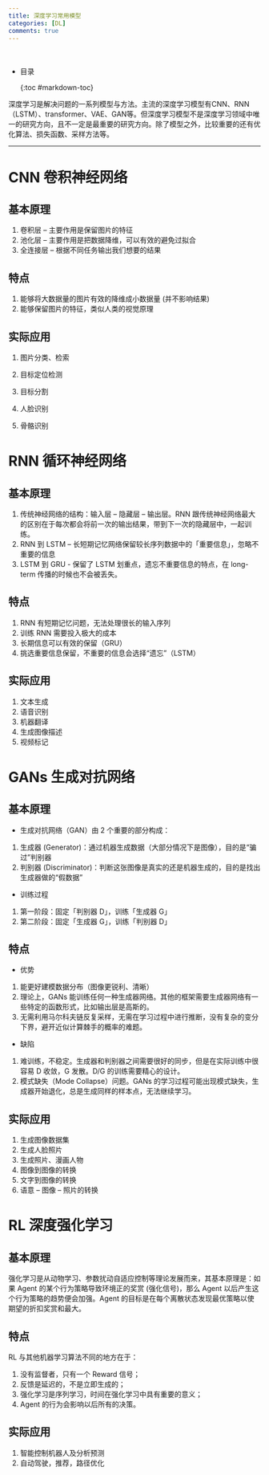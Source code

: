 ```yaml
---
title: 深度学习常用模型
categories: [DL]
comments: true
---
```


　　

* 目录
  
  {:toc #markdown-toc}
  
  

深度学习是解决问题的一系列模型与方法。主流的深度学习模型有CNN、RNN（LSTM）、transformer、VAE、GAN等。但深度学习模型不是深度学习领域中唯一的研究方向，且不一定是最重要的研究方向。除了模型之外，比较重要的还有优化算法、损失函数、采样方法等。

<!--more-->

----------

# CNN 卷积神经网络

## 基本原理

1. 卷积层 – 主要作用是保留图片的特征
2. 池化层 – 主要作用是把数据降维，可以有效的避免过拟合
3. 全连接层 – 根据不同任务输出我们想要的结果

## 特点

1. 能够将大数据量的图片有效的降维成小数据量 (并不影响结果)
2. 能够保留图片的特征，类似人类的视觉原理

## 实际应用

1. 图片分类、检索

2. 目标定位检测

3. 目标分割

4. 人脸识别

5. 骨骼识别

# RNN 循环神经网络

## 基本原理

1. 传统神经网络的结构：输入层 – 隐藏层 – 输出层。RNN 跟传统神经网络最大的区别在于每次都会将前一次的输出结果，带到下一次的隐藏层中，一起训练。
2. RNN 到 LSTM – 长短期记忆网络保留较长序列数据中的「重要信息」，忽略不重要的信息
3. LSTM 到 GRU - 保留了 LSTM 划重点，遗忘不重要信息的特点，在 long-term 传播的时候也不会被丢失。

## 特点

1. RNN 有短期记忆问题，无法处理很长的输入序列
2. 训练 RNN 需要投入极大的成本
3. 长期信息可以有效的保留（GRU）
4. 挑选重要信息保留，不重要的信息会选择“遗忘”（LSTM）

## 实际应用

1. 文本生成
2. 语音识别
3. 机器翻译
4. 生成图像描述
5. 视频标记

# GANs 生成对抗网络

## 基本原理

+ 生成对抗网络（GAN）由 2 个重要的部分构成：
1. 生成器 (Generator)：通过机器生成数据（大部分情况下是图像），目的是“骗过”判别器
2. 判别器 (Discriminator)：判断这张图像是真实的还是机器生成的，目的是找出生成器做的“假数据”
+ 训练过程
1. 第一阶段：固定「判别器 D」，训练「生成器 G」
2. 第二阶段：固定「生成器 G」，训练「判别器 D」

## 特点

+ 优势
1. 能更好建模数据分布（图像更锐利、清晰）
2. 理论上，GANs 能训练任何一种生成器网络。其他的框架需要生成器网络有一些特定的函数形式，比如输出层是高斯的。
3. 无需利用马尔科夫链反复采样，无需在学习过程中进行推断，没有复杂的变分下界，避开近似计算棘手的概率的难题。
+ 缺陷
1. 难训练，不稳定。生成器和判别器之间需要很好的同步，但是在实际训练中很容易 D 收敛，G 发散。D/G 的训练需要精心的设计。
2. 模式缺失（Mode Collapse）问题。GANs 的学习过程可能出现模式缺失，生成器开始退化，总是生成同样的样本点，无法继续学习。

## 实际应用

1. 生成图像数据集
2. 生成人脸照片
3. 生成照片、漫画人物
4. 图像到图像的转换
5. 文字到图像的转换
6. 语意 – 图像 – 照片的转换

# RL 深度强化学习

## 基本原理

强化学习是从动物学习、参数扰动自适应控制等理论发展而来，其基本原理是：如果 Agent 的某个行为策略导致环境正的奖赏 (强化信号)，那么 Agent 以后产生这个行为策略的趋势便会加强。Agent 的目标是在每个离散状态发现最优策略以使期望的折扣奖赏和最大。

## 特点

RL 与其他机器学习算法不同的地方在于：

1. 没有监督者，只有一个 Reward 信号；
2. 反馈是延迟的，不是立即生成的；
3. 强化学习是序列学习，时间在强化学习中具有重要的意义；
4. Agent 的行为会影响以后所有的决策。

## 实际应用

1. 智能控制机器人及分析预测
2. 自动驾驶，推荐，路径优化
